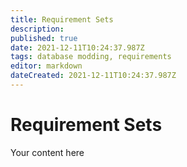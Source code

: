 ```yaml
---
title: Requirement Sets
description: 
published: true
date: 2021-12-11T10:24:37.987Z
tags: database modding, requirements
editor: markdown
dateCreated: 2021-12-11T10:24:37.987Z
---
```


# Requirement Sets
Your content here